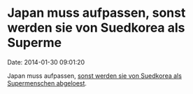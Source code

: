 Japan muss aufpassen, sonst werden sie von Suedkorea als Superme
================================================================

Date: 2014-01-30 09:01:20

Japan muss aufpassen, [sonst werden sie von Suedkorea als Supermenschen
abgeloest](http://edition.cnn.com/2014/01/29/world/asia/korea-eating-room/index.html?hpt=hp_c3).
